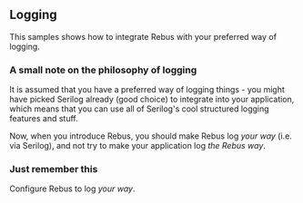 ## Logging

This samples shows how to integrate Rebus with your preferred way of logging.

### A small note on the philosophy of logging

It is assumed that you have a preferred way of logging things - you might have picked Serilog already (good choice) to
integrate into your application, which means that you can use all of Serilog's cool structured logging features and stuff.

Now, when you introduce Rebus, you should make Rebus log _your way_ (i.e. via Serilog), and not try to make your application log _the Rebus way_.

### Just remember this

Configure Rebus to log _your way_.